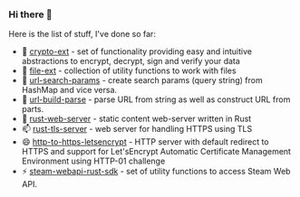 ### Hi there 👋

Here is the list of stuff, I've done so far:

- 🔭 [crypto-ext](https://github.com/bohdaq/crypto-ext/releases) - set of functionality providing easy and intuitive abstractions to encrypt, decrypt, sign and verify your data 
- 🌱 [file-ext](https://github.com/bohdaq/file-ext/releases) - collection of utility functions to work with files 
- 👯 [url-search-params](https://github.com/bohdaq/url-search-params/releases) - create search params (query string) from HashMap and vice versa. 
- 🤔 [url-build-parse](https://github.com/bohdaq/url-build-parse/releases) - parse URL from string as well as construct URL from parts. 
- 💬 [rust-web-server](https://github.com/bohdaq/rust-web-server/releases) - static content web-server written in Rust 
- 📫 [rust-tls-server](https://github.com/bohdaq/rust-tls-server/releases) - web server for handling HTTPS using TLS 
- 😄 [http-to-https-letsencrypt](https://github.com/bohdaq/rust-http-to-https-letsencrypt-acme/releases) - HTTP server with default redirect to HTTPS and support for Let'sEncrypt Automatic Certificate Management Environment using HTTP-01 challenge 
- ⚡ [steam-webapi-rust-sdk](https://github.com/bohdaq/steam-webapi-rust-sdk/releases) - set of utility functions to access Steam Web API. 

<!--
**bohdaq/bohdaq** is a ✨ _special_ ✨ repository because its `README.md` (this file) appears on your GitHub profile.

Here are some ideas to get you started:

- 🔭 I’m currently working on ...
- 🌱 I’m currently learning ...
- 👯 I’m looking to collaborate on ...
- 🤔 I’m looking for help with ...
- 💬 Ask me about ...
- 📫 How to reach me: ...
- 😄 Pronouns: ...
- ⚡ Fun fact: ...
-->
